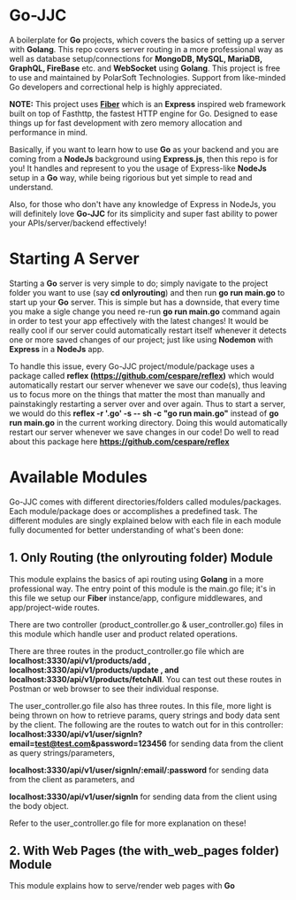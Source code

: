 # Go-JJC
A boilerplate for **Go** projects, which covers the basics of setting up a server with **Golang**. This repo covers server routing in a more professional way as well as database setup/connections for **MongoDB, MySQL, MariaDB, GraphQL, FireBase** etc. and **WebSocket** using **Golang**. This project is free to use and maintained by PolarSoft Technologies. Support from like-minded Go developers and correctional help is highly appreciated.

**NOTE:**
This project uses **<a href="https://docs.gofiber.io/">Fiber</a>** which is an **Express** inspired web framework built on top of Fasthttp, the fastest HTTP engine for Go. Designed to ease things up for fast development with zero memory allocation and performance in mind.

Basically, if you want to learn how to use **Go** as your backend and you are coming from a **NodeJs** background using **Express.js**, then this repo is for you! It handles and represent to you the usage of Express-like **NodeJs** setup in a **Go** way, while being rigorious but yet simple to read and understand.

Also, for those who don't have any knowledge of Express in NodeJs, you will definitely love **Go-JJC** for its simplicity and super fast ability to power your APIs/server/backend effectively!


# Starting A Server
Starting a **Go** server is very simple to do; simply navigate to the project folder you want to use (say **cd onlyrouting**) and then run **go run main.go** to start up your **Go** server. This is simple but has a downside, that every time you make a sigle change you need re-run **go run main.go** command again in order to test your app effectively with the latest changes! 
It would be really cool if our server could automatically restart itself whenever it detects one or more saved changes of our project; just like using **Nodemon** with **Express** in a **NodeJs** app.

To handle this issue, every Go-JJC project/module/package uses a package called **reflex (https://github.com/cespare/reflex)** which would automatically restart our server whenever we save our code(s), thus leaving us to focus more on the things that matter the most than manually and painstakingly restarting a server over and over again.
Thus to start a server, we would do this **reflex -r '\.go' -s -- sh -c "go run main.go"** instead of **go run main.go** in the current working directory.
Doing this would automatically restart our server whenever we save changes in our code! 
Do well to read about this package here **https://github.com/cespare/reflex**

# Available Modules
Go-JJC comes with different directories/folders called modules/packages. Each module/package does or accomplishes a predefined task. The different modules are singly explained below with each file in each module fully documented for better understanding of what's been done:

## 1. Only Routing (the onlyrouting folder) Module
This module explains the basics of api routing using **Golang** in a more professional way. The entry point of this module is the main.go file; it's in this file we setup our **Fiber** instance/app, configure middlewares, and app/project-wide routes.

There are two controller (product_controller.go & user_controller.go) files in this module which handle user and product related operations.

There are three routes in the product_controller.go file which are
**localhost:3330/api/v1/products/add , localhost:3330/api/v1/products/update , and localhost:3330/api/v1/products/fetchAll**. You can test out these routes in Postman or web browser to see their individual response.

The user_controller.go file also has three routes. In this file, more light is being thrown on how to retrieve params, query strings and body data sent by the client. The following are the routes to watch out for in this controller:
**localhost:3330/api/v1/user/signIn?email=test@test.com&password=123456** for sending data from the client as query strings/parameters,

**localhost:3330/api/v1/user/signIn/:email/:password** for sending data from the client as parameters, and

**localhost:3330/api/v1/user/signIn** for sending data from the client using the body object. 

Refer to the user_controller.go file for more explanation on these!

## 2. With Web Pages (the with_web_pages folder) Module
This module explains how to serve/render web pages with **Go**
